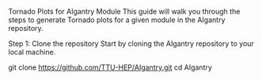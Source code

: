 Tornado Plots for AIgantry Module
This guide will walk you through the steps to generate Tornado plots for a given module in the AIgantry repository.

Step 1: Clone the repository
Start by cloning the AIgantry repository to your local machine.


git clone https://github.com/TTU-HEP/AIgantry.git
cd AIgantry

